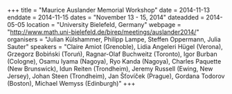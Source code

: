 +++
title = "Maurice Auslander Memorial Workshop"
date = 2014-11-13
enddate = 2014-11-15
dates = "November 13 - 15, 2014"
dateadded = 2014-05-05
location = "University Bielefeld, Germany"
webpage = "http://www.math.uni-bielefeld.de/birep/meetings/auslander2014/"
organisers = "Julian Külshammer, Philipp Lampe, Steffen Oppermann, Julia Sauter"
speakers = "Claire Amiot (Grenoble), Lidia Angeleri Hügel (Verona), Grzegorz Bobiński (Toruń), Ragnar-Olaf Buchweitz (Toronto), Igor Burban (Cologne), Osamu Iyama (Nagoya), Ryo Kanda (Nagoya), Charles Paquette (New Brunswick), Idun Reiten (Trondheim), Jeremy Russell (Ewing, New Jersey), Johan Steen (Trondheim), Jan Šťovíček (Prague), Gordana Todorov (Boston), Michael Wemyss (Edinburgh)"
+++
